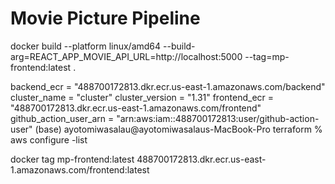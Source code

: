 # Movie Picture Pipeline

docker build --platform linux/amd64 --build-arg=REACT_APP_MOVIE_API_URL=http://localhost:5000 --tag=mp-frontend:latest .

backend_ecr = "488700172813.dkr.ecr.us-east-1.amazonaws.com/backend"
cluster_name = "cluster"
cluster_version = "1.31"
frontend_ecr = "488700172813.dkr.ecr.us-east-1.amazonaws.com/frontend"
github_action_user_arn = "arn:aws:iam::488700172813:user/github-action-user"
(base) ayotomiwasalau@ayotomiwasalaus-MacBook-Pro terraform % aws configure -list


docker tag mp-frontend:latest 488700172813.dkr.ecr.us-east-1.amazonaws.com/frontend:latest
